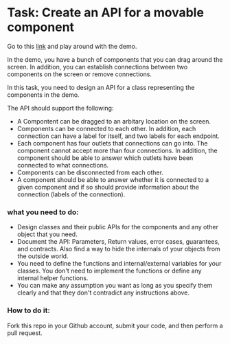 # Task: Create an API for a movable component

Go to this [link](http://www.jsplumb.org/demo/flowchart/dom.html) and play around with the demo. 

In the demo, you have a bunch of components that you can drag around the screen. In addition, you can establish connections between two components on the screen or remove connections. 

In this task, you need to design an API for a class representing the components in the demo. 

The API should support the following: 

 - A Compontent can be dragged to an arbitary location on the screen. 
 - Components can be connected to each other. In addition, each connection can have a label for itself, and two labels for each endpoint. 
 - Each component has four outlets that connections can go into. The component cannot accept more than four connections. In addition, the component should be able to answer which outlets have been connected to what connections. 
 - Components can be disconnected from each other. 
 - A component should be able to answer whether it is connected to a given component and if so should provide information about the connection (labels of the connection). 

###  what you need to do: 

- Design classes and their public APIs for the components and any other object that you need. 
- Document the API: Parameters, Return values, error cases, guarantees, and contracts. Also find a way to hide the internals of your objects from the outside world. 
- You need to define the functions and internal/external variables for your classes. You don't need to implement the functions or define any internal helper functions. 
- You can make any assumption you want as long as you specify them clearly and that they don't contradict any instructions above. 

### How to do it: 

Fork this repo in your Github account, submit your code, and then perform a pull request. 

